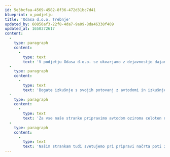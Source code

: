 ```yaml
---
id: 5e3bcfaa-4569-4582-8f36-472d31bc7d41
blueprint: o_podjetju
title: 'Odasa d.o.o. Trebnje'
updated_by: 60856af3-22f8-4da7-9a09-8da46338f409
updated_at: 1650372617
content:
  -
    type: paragraph
    content:
      -
        type: text
        text: 'V podjetju Odasa d.o.o. se ukvarjamo z dejavnostjo dajanja avtodoma oziroma avtodomov v najem že vrsto let. Poslujemo od leta 2005, vendar smo prvi najem avtodoma opravili že kakšno leto pred tem s pomočjo drugih ponudnikov najema avtodomov.'
  -
    type: paragraph
    content:
      -
        type: text
        text: 'Bogate izkušnje s svojih potovanj z avtodomi in izkušnje potovanj naših strank z veseljem posredujemo vsem našim strankam, ki se odločijo za najem oziroma izposojo avtodoma.'
  -
    type: paragraph
    content:
      -
        type: text
        text: 'Za vse naše stranke pripravimo avtodom oziroma celoten najem avtodoma tako, da na poti ne pogrešajo ničesar, tako, da se lahko na poti z avtodomom popolnoma predajo užitkom in novim odkritjem na izbranih poteh širom sveta.'
  -
    type: paragraph
    content:
      -
        type: text
        text: 'Našim strankam tudi svetujemo pri pripravi načrta poti z avtodomom. To je predvsem uporabno pri strankah, ki se za najem avtodoma odločijo prvič. Za začetnike na poteh z najetim avtodomom imamo pripravljena navodila, nasvete in seveda nekaj priporočil kaj vse je potrebno pripraviti'
---
```

